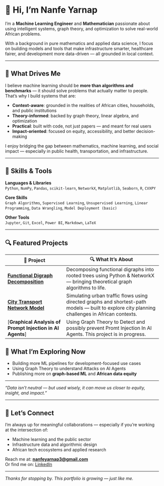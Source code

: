 # 👋 Hi, I’m Nanfe Yarnap

I’m a **Machine Learning Engineer** and **Mathematician** passionate about using intelligent systems, graph theory, and optimization to solve real-world African problems.

With a background in pure mathematics and applied data science, I focus on building models and tools that make infrastructure smarter, healthcare fairer, and development more data-driven — all grounded in local context.

---

## 🧠 What Drives Me

I believe machine learning should be **more than algorithms and benchmarks** — it should solve problems that actually matter to people. That’s why I build systems that are:

- **Context-aware**: grounded in the realities of African cities, households, and public institutions  
- **Theory-informed**: backed by graph theory, linear algebra, and optimization  
- **Practical**: built with code, not just papers — and meant for real users  
- **Impact-oriented**: focused on equity, accessibility, and better decision-making  

I enjoy bridging the gap between mathematics, machine learning, and social impact — especially in public health, transportation, and infrastructure.

---

## 💼 Skills & Tools

**Languages & Libraries**  
`Python`, `NumPy`, `Pandas`, `scikit-learn`, `NetworkX`, `Matplotlib`, `Seaborn`, `R`, `CVXPY`

**Core Skills**  
`Graph Algorithms`, `Supervised Learning`, `Unsupervised Learning`, `Linear Programming`, `Data Wrangling`, `Model Deployment (basic)`

**Other Tools**  
`Jupyter`, `Git`, `Excel`, `Power BI`, `Markdown`, `LaTeX`

---

## 🔍 Featured Projects

| 🚀 Project | 🔍 What It’s About |
|-----------|--------------------|
| [**Functional Digraph Decomposition**](./functional-digraphs/) | Decomposing functional digraphs into rooted trees using Python & NetworkX — bringing theoretical graph algorithms to life. |
| [**City Transport Network Model**](./city-transport-model/) | Simulating urban traffic flows using directed graphs and shortest-path models — built to explore city planning challenges in African contexts. |
| [**Graphical Analysis of Prompt Injection in AI Agents**] | Using Graph Theory to Detect and possibly prevent Promt Injection In AI Agents. This project is in progress.


## 📌 What I’m Exploring Now

- Building more ML pipelines for development-focused use cases  
- Using Graph Theory to understand Attacks on AI Agents 
- Publishing more on **graph-based ML** and **African data equity**

---

*“Data isn’t neutral — but used wisely, it can move us closer to equity, insight, and impact.”*

---

## 🤝 Let’s Connect

I’m always up for meaningful collaborations — especially if you’re working at the intersection of:

- Machine learning and the public sector  
- Infrastructure data and algorithmic design  
- African tech ecosystems and applied research  

Reach me at: **nanfeyarnap3@gmail.com**  
Or find me on: [LinkedIn](https://linkedin.com/in/nanfeyarnap)

---

_Thanks for stopping by. This portfolio is growing — just like me._
